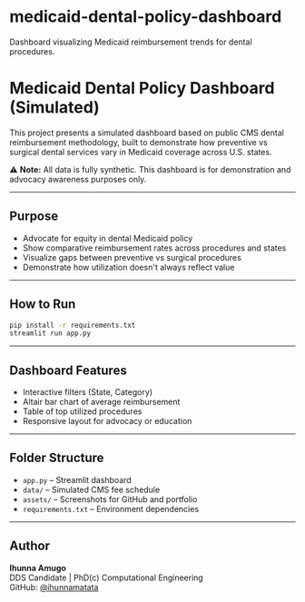 # medicaid-dental-policy-dashboard

Dashboard visualizing Medicaid reimbursement trends for dental procedures.

# Medicaid Dental Policy Dashboard (Simulated)

This project presents a simulated dashboard based on public CMS dental reimbursement methodology, built to demonstrate how preventive vs surgical dental services vary in Medicaid coverage across U.S. states.

⚠️ **Note:** All data is fully synthetic. This dashboard is for demonstration and advocacy awareness purposes only.

---

## Purpose

- Advocate for equity in dental Medicaid policy
- Show comparative reimbursement rates across procedures and states
- Visualize gaps between preventive vs surgical procedures
- Demonstrate how utilization doesn't always reflect value

---

## How to Run

```bash
pip install -r requirements.txt
streamlit run app.py
```

---

## Dashboard Features

- Interactive filters (State, Category)
- Altair bar chart of average reimbursement
- Table of top utilized procedures
- Responsive layout for advocacy or education

---

## Folder Structure

- `app.py` – Streamlit dashboard
- `data/` – Simulated CMS fee schedule
- `assets/` – Screenshots for GitHub and portfolio
- `requirements.txt` – Environment dependencies

---

## Author

**Ihunna Amugo**  
DDS Candidate | PhD(c) Computational Engineering  
GitHub: [@ihunnamatata](https://github.com/ihunnamatata)

